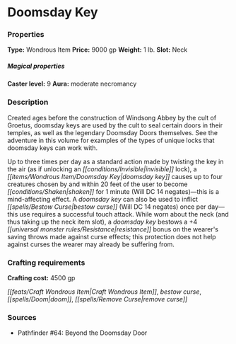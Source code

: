 ﻿---
Title: "Doomsday Key"
Type: "Wondrous Item"
Price: "9000 gp"
Weight: "1 lb."
Slot: "Neck"
Caster level: "9"
Aura: "moderate necromancy"
Description: |
  "Created ages before the construction of Windsong Abbey by the cult of Groetus, _doomsday keys_ are used by the cult to seal certain doors in their temples, as well as the legendary _Doomsday Doors_ themselves. See the adventure in this volume for examples of the types of unique locks that _doomsday keys_ can work with.
  Up to three times per day as a standard action made by twisting the key in the air (as if unlocking an invisible lock), a _doomsday key_ causes up to four creatures chosen by and within 20 feet of the user to become shaken for 1 minute (Will DC 14 negates)—this is a mind-affecting effect. A _doomsday key_ can also be used to inflict _bestow curse_ (Will DC 14 negates) once per day—this use requires a successful touch attack. While worn about the neck (and thus taking up the neck item slot), a _doomsday key_ bestows a +4 resistance bonus on the wearer's saving throws made against curse effects; this protection does not help against curses the wearer may already be suffering from."
Crafting cost: "4500 gp"
Sources: "['Pathfinder #64: Beyond the Doomsday Door']"
---

# Doomsday Key

### Properties

**Type:** Wondrous Item **Price:** 9000 gp **Weight:** 1 lb. **Slot:** Neck

##### Magical properties

**Caster level:** 9 **Aura:** moderate necromancy

### Description

Created ages before the construction of Windsong Abbey by the cult of Groetus, doomsday keys are used by the cult to seal certain doors in their temples, as well as the legendary Doomsday Doors themselves. See the adventure in this volume for examples of the types of unique locks that doomsday keys can work with.

Up to three times per day as a standard action made by twisting the key in the air (as if unlocking an _[[conditions/Invisible|invisible]]_ lock), a _[[items/Wondrous Item/Doomsday Key|doomsday key]]_ causes up to four creatures chosen by and within 20 feet of the user to become _[[conditions/Shaken|shaken]]_ for 1 minute (Will DC 14 negates)—this is a mind-affecting effect. A _doomsday key_ can also be used to inflict _[[spells/Bestow Curse|bestow curse]]_ (Will DC 14 negates) once per day—this use requires a successful touch attack. While worn about the neck (and thus taking up the neck item slot), a _doomsday key_ bestows a +4 _[[universal monster rules/Resistance|resistance]]_ bonus on the wearer's saving throws made against curse effects; this protection does not help against curses the wearer may already be suffering from.

### Crafting requirements

**Crafting cost:** 4500 gp

_[[feats/Craft Wondrous Item|Craft Wondrous Item]]_, _bestow curse_, _[[spells/Doom|doom]]_, _[[spells/Remove Curse|remove curse]]_

### Sources

* Pathfinder #64: Beyond the Doomsday Door